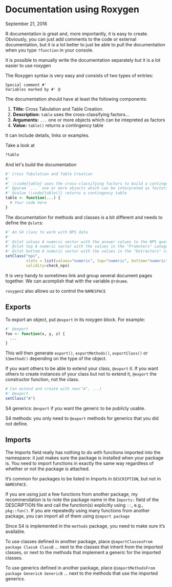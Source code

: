 Documentation using Roxygen
================
September 21, 2016

R documentation is great and, more importantly, it is easy to create. Obviously, you can just add comments to the code or external documentation, but it is a lot better to just be able to pull the documentation when you type `?function` in your console.

It is possible to manually write the documentation separately but it is a lot easier to use roxygen

The Roxygen syntax is very easy and consists of two types of entries:

    Special comment #'
    Variables marked by #' @

The documentation should have at least the following components:

1.  **Title:** Cross Tabulation and Table Creation.
2.  **Description:** `table` uses the cross-classifying factors...
3.  **Arguments:** `...` one or more objects which can be intepreted as factors
4.  **Value:** `table()` returns a contingency table

It can include details, links or examples.

Take a look at

``` r
?table
```

And let's build the documentation

``` r
#' Cross Tabulation and Table Creation
#'
#' \\code{table} uses the cross-classifying factors to build a contingency table of the counts at each combination of factor levels.
#' @param `...` one or more objects which can be interpreted as factors 
#' @value \\code{table()} returns a contingency table
table <- function(...) {
  # Your code here
}
```

The documentation for methods and classes is a bit different and needs to define the `@slot`s:

``` r
#' An S4 class to work with NPS data
#'
#' @slot values A numeric vector with the answer values to the NPS question
#' @slot top A numeric vector with the values in the "Promoters" category
#' @slot bottom A numeric vector with the values in the "Detractors" category
setClass("nps",
         slots = list(values="numeric", top="numeric", bottom="numeric"),
         validity=check_nps)
```

It is very handy to sometimes link and group several document pages together. We can acomplish that with the variable `@rdname`.

`roxygen2` also allows us to control the `NAMESPACE`

Exports
-------

To export an object, put `@export` in its roxygen block. For example:

``` r
#' @export
foo <- function(x, y, z) {
  ...
}
```

This will then generate `export()`, `exportMethods()`, `exportClass()` or `S3method()` depending on the type of the object.

If you want others to be able to extend your class, `@export` it. If you want others to create instances of your class but not to extend it, `@export` the constructor function, not the class.

``` r
# Can extend and create with new("A", ...)
#' @export
setClass("A")
```

S4 generics: `@export` if you want the generic to be publicly usable.

S4 methods: you only need to `@export` methods for generics that you did not define.

Imports
-------

The Imports field really has nothing to do with functions imported into the namespace: it just makes sure the package is installed when your package is. You need to import functions in exactly the same way regardless of whether or not the package is attached.

It’s common for packages to be listed in Imports in `DESCRIPTION`, but not in `NAMESPACE`.

If you are using just a few functions from another package, my recommendation is to note the package name in the `Imports:` field of the DESCRIPTION file and call the function(s) explicitly using `::`, e.g., `pkg::fun()`. If you are repeatedly using many functions from another package, you can import all of them using `@import package`

Since S4 is implemented in the `methods` package, you need to make sure it’s available.

To use classes defined in another package, place `@importClassesFrom package ClassA ClassB` ... next to the classes that inherit from the imported classes, or next to the methods that implement a generic for the imported classes.

To use generics defined in another package, place `@importMethodsFrom package GenericA GenericB` ... next to the methods that use the imported generics.
